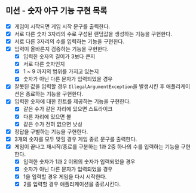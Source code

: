 ## 미션 - 숫자 야구 기능 구현 목록
- [x] 게임이 시작되면 게임 시작 문구를 출력한다.
- [x] 서로 다른 숫자 3자리의 수로 구성된 랜덤값을 생성하는 기능을 구현한다.
- [x] 서로 다른 3자리의 수를 입력하는 기능을 구현한다.
- [x] 입력이 올바른지 검증하는 기능을 구현한다.
  - [x] 입력한 숫자의 길이가 3보다 큰지
  - [x] 서로 다른 숫자인지
  - [x] 1 ~ 9 까지의 범위를 가지고 있는지
  - [x] 숫자가 아닌 다른 문자가 입력되었을 경우
- [x] 잘못된 값을 입력할 경우 ``IllegalArgumentException``을 발생시킨 후 애플리케이션은 종료하는 기능을 구현한다.
- [x] 입력한 숫자에 대한 힌트를 제공하는 기능을 구현한다.
  - [x] 같은 수가 같은 자리에 있으면 스트라이크
  - [x] 다른 자리에 있으면 볼
  - [x] 같은 수가 전혀 없으면 낫싱
- [x] 정답을 구별하는 기능을 구현한다.
- [x] 3개의 숫자를 모두 맞힐 경우 게임 종료 문구를 출력한다.
- [x] 게임이 끝나고 재시작/종료를 구분하는 1과 2중 하나의 수를 입력하는 기능을 구현한다.
  - [x] 입력한 숫자가 1과 2 이외의 숫자가 입력되었을 경우
  - [x] 숫자가 아닌 다른 문자가 입력되었을 경우
  - [x] 1을 입력할 경우 게임을 다시 시작한다.
  - [x] 2를 입력할 경우 애플리케이션을 종료시킨다.